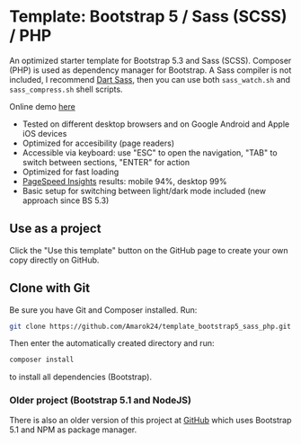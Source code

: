# Template: Bootstrap 5 / Sass (SCSS) / PHP

An optimized starter template for Bootstrap 5.3 and Sass (SCSS). Composer (PHP)
is used as dependency manager for Bootstrap. A Sass compiler is not included, I
recommend [Dart Sass](https://github.com/sass/dart-sass/releases), then you can
use both `sass_watch.sh` and `sass_compress.sh` shell scripts.

Online demo [here](https://app.introweb.eu/bootstrap-template/)

- Tested on different desktop browsers and on Google Android and Apple iOS
  devices
- Optimized for accesibility (page readers)
- Accessible via keyboard: use "ESC" to open the navigation, "TAB" to switch
  between sections, "ENTER" for action
- Optimized for fast loading
- [PageSpeed Insights](https://developers.google.com/speed/pagespeed/insights/)
  results: mobile 94%, desktop 99%
- Basic setup for switching between light/dark mode included (new approach since BS 5.3)

## Use as a project

Click the "Use this template" button on the GitHub page to create your own copy
directly on GitHub.

## Clone with Git

Be sure you have Git and Composer installed. Run:

```sh
git clone https://github.com/Amarok24/template_bootstrap5_sass_php.git
```

Then enter the automatically created directory and run:

```sh
composer install
```

to install all dependencies (Bootstrap).

### Older project (Bootstrap 5.1 and NodeJS)

There is also an older version of this project at
[GitHub](https://github.com/Amarok24/template-bootstrap-sass) which uses Bootstrap
5.1 and NPM as package manager.

